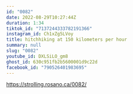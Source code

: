 ```yaml
---
id: "0082"
date: 2022-08-29T10:27:44Z
duration: 1:34
tiktok_id: "7137244333782191366"
instagram_id: Ch1xZg5LVoy
title: hitchhiking at 150 kilometers per hour
summary: null
slug: "0082"
youtube_id: DXLSiLO_gm8
ghost_id: 630c951fb2b5600001d9c22d
facebook_id: "790526401983695"
---
```

https://strolling.rosano.ca/0082/
